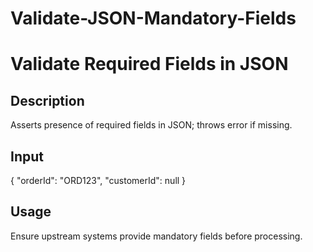 # Validate-JSON-Mandatory-Fields

# Validate Required Fields in JSON

## Description
Asserts presence of required fields in JSON; throws error if missing.

## Input
{ "orderId": "ORD123", "customerId": null }

## Usage
Ensure upstream systems provide mandatory fields before processing.
